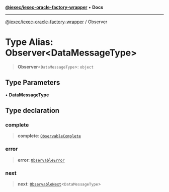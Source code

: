 [**@iexec/iexec-oracle-factory-wrapper**](../README.md) • **Docs**

***

[@iexec/iexec-oracle-factory-wrapper](../globals.md) / Observer

# Type Alias: Observer\<DataMessageType\>

> **Observer**\<`DataMessageType`\>: `object`

## Type Parameters

• **DataMessageType**

## Type declaration

### complete

> **complete**: [`ObservableComplete`](ObservableComplete.md)

### error

> **error**: [`ObservableError`](ObservableError.md)

### next

> **next**: [`ObservableNext`](ObservableNext.md)\<`DataMessageType`\>

